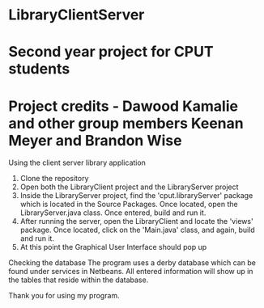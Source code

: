 # LibraryClientServer
# Second year project for CPUT students
# Project credits - Dawood Kamalie and other group members Keenan Meyer and Brandon Wise
 
Using the client server library application 
1) Clone the repository
2) Open both the LibraryClient project and the LibraryServer project
3) Inside the LibraryServer project, find the 'cput.libraryServer' package which is located in the Source Packages. Once located, open the LibraryServer.java class. Once entered, build and run it.
4) After running the server, open the LibraryClient and locate the 'views' package. Once located, click on the 'Main.java' class, and again, build and run it. 
5) At this point the Graphical User Interface should pop up 
 
Checking the database 
The program uses a derby database which can be found under services in Netbeans. All entered information will show up in the tables that reside within the database.

Thank you for using my program.
